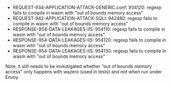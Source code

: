 - REQUEST-934-APPLICATION-ATTACK-GENERIC.conf: 934120: regexp fails to compile in wasm with "out of bounds memory access"
- REQUEST-942-APPLICATION-ATTACK-SQLI: 942480: regexp fails to compile in wasm with "out of bounds memory access" 
- RESPONSE-954-DATA-LEAKAGES-IIS: 954110: regexp fails to compile in wasm with "out of bounds memory access" 
- RESPONSE-954-DATA-LEAKAGES-IIS: 954120: regexp fails to compile in wasm with "out of bounds memory access"
- RESPONSE-954-DATA-LEAKAGES-IIS: 954130: regexp fails to compile in wasm with "out of bounds memory access"

Note, it still needs to be investigated whether "out of bounds memory access" only happens with wazero (used in tests)
and not when run under Envoy.